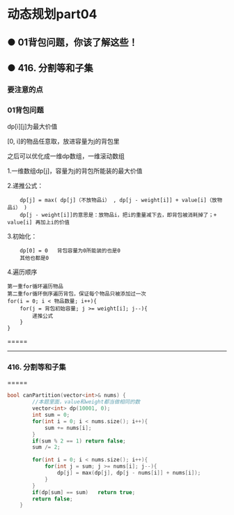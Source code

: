 # 动态规划part04
## ● 01背包问题，你该了解这些！
## ● 416. 分割等和子集


### 要注意的点


### 01背包问题
dp[i][j]为最大价值

[0, i]的物品任意取，放进容量为j的背包里

之后可以优化成一维dp数组，一维滚动数组

1.一维数组dp[j]，容量为j的背包所能装的最大价值

2.递推公式：
```
    dp[j] = max( dp[j]（不放物品i） , dp[j - weight[i]] + value[i]（放物品i） )
    dp[j - weight[i]]的意思是：放物品i，把i的重量减下去，即背包被消耗掉了；+ value[i] 再加上i的价值
```
3.初始化：
```
    dp[0] = 0   背包容量为0所能装的也是0
    其他也都是0   
```

4.遍历顺序
```
第一重for循环遍历物品
第二重for循环倒序遍历背包，保证每个物品只被添加过一次
for(i = 0; i < 物品数量; i++){
    for(j = 背包初始容量; j >= weight[i]; j--){
        递推公式
    }
}
```

=====




----
### 416. 分割等和子集


=====
```c++
bool canPartition(vector<int>& nums) {
        //本题里面，value和weight都当做相同的数
        vector<int> dp(10001, 0);
        int sum = 0;
        for(int i = 0; i < nums.size(); i++){
            sum += nums[i];
        }
        if(sum % 2 == 1) return false;
        sum /= 2;

        for(int i = 0; i < nums.size(); i++){
            for(int j = sum; j >= nums[i]; j--){
                dp[j] = max(dp[j], dp[j - nums[i]] + nums[i]);
            }
        }
        if(dp[sum] == sum)   return true;
        return false;
    }
```




